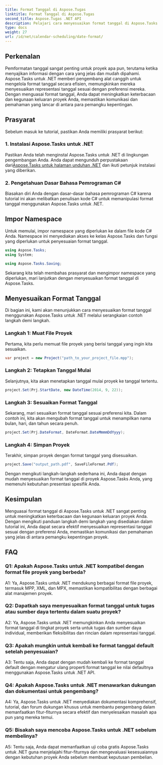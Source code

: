 ```yaml
---
title: Format Tanggal di Aspose.Tugas
linktitle: Format Tanggal di Aspose.Tugas
second_title: Aspose.Tugas .NET API
description: Pelajari cara menyesuaikan format tanggal di Aspose.Tasks untuk .NET dengan mudah dengan tutorial langkah demi langkah yang komprehensif ini.
type: docs
weight: 27
url: /id/net/calendar-scheduling/date-format/
---
```

## Perkenalan

Pemformatan tanggal sangat penting untuk proyek apa pun, terutama ketika menyajikan informasi dengan cara yang jelas dan mudah dipahami. Aspose.Tasks untuk .NET memberi pengembang alat canggih untuk mengelola format tanggal secara efisien, memungkinkan mereka menyesuaikan representasi tanggal sesuai dengan preferensi mereka. Dengan menguasai format tanggal, Anda dapat meningkatkan keterbacaan dan kegunaan keluaran proyek Anda, memastikan komunikasi dan pemahaman yang lancar di antara para pemangku kepentingan.

## Prasyarat

Sebelum masuk ke tutorial, pastikan Anda memiliki prasyarat berikut:

### 1. Instalasi Aspose.Tasks untuk .NET

 Pastikan Anda telah menginstal Aspose.Tasks untuk .NET di lingkungan pengembangan Anda. Anda dapat mengunduh perpustakaan dari[Aspose.Tasks untuk halaman unduhan .NET](https://releases.aspose.com/tasks/net/) dan ikuti petunjuk instalasi yang diberikan.

### 2. Pengetahuan Dasar Bahasa Pemrograman C#

Biasakan diri Anda dengan dasar-dasar bahasa pemrograman C# karena tutorial ini akan melibatkan penulisan kode C# untuk memanipulasi format tanggal menggunakan Aspose.Tasks untuk .NET.

## Impor Namespace

Untuk memulai, impor namespace yang diperlukan ke dalam file kode C# Anda. Namespace ini menyediakan akses ke kelas Aspose.Tasks dan fungsi yang diperlukan untuk penyesuaian format tanggal.

```csharp
using Aspose.Tasks;
using System;

using Aspose.Tasks.Saving;

```

Sekarang kita telah membahas prasyarat dan mengimpor namespace yang diperlukan, mari lanjutkan dengan menyesuaikan format tanggal di Aspose.Tasks.

## Menyesuaikan Format Tanggal

Di bagian ini, kami akan menunjukkan cara menyesuaikan format tanggal menggunakan Aspose.Tasks untuk .NET melalui serangkaian contoh langkah demi langkah.

### Langkah 1: Muat File Proyek

Pertama, kita perlu memuat file proyek yang berisi tanggal yang ingin kita sesuaikan.

```csharp
var project = new Project("path_to_your_project_file.mpp");
```

### Langkah 2: Tetapkan Tanggal Mulai

Selanjutnya, kita akan menetapkan tanggal mulai proyek ke tanggal tertentu.

```csharp
project.Set(Prj.StartDate, new DateTime(2014, 9, 22));
```

### Langkah 3: Sesuaikan Format Tanggal

Sekarang, mari sesuaikan format tanggal sesuai preferensi kita. Dalam contoh ini, kita akan mengubah format tanggal untuk menampilkan nama bulan, hari, dan tahun secara penuh.

```csharp
project.Set(Prj.DateFormat, DateFormat.DateMmmmDdYyyy);
```

### Langkah 4: Simpan Proyek

Terakhir, simpan proyek dengan format tanggal yang disesuaikan.

```csharp
project.Save("output_path.pdf", SaveFileFormat.Pdf);
```

Dengan mengikuti langkah-langkah sederhana ini, Anda dapat dengan mudah menyesuaikan format tanggal di proyek Aspose.Tasks Anda, yang memenuhi kebutuhan presentasi spesifik Anda.

## Kesimpulan

Menguasai format tanggal di Aspose.Tasks untuk .NET sangat penting untuk meningkatkan keterbacaan dan kegunaan keluaran proyek Anda. Dengan mengikuti panduan langkah demi langkah yang disediakan dalam tutorial ini, Anda dapat secara efektif menyesuaikan representasi tanggal sesuai dengan preferensi Anda, memastikan komunikasi dan pemahaman yang jelas di antara pemangku kepentingan proyek.

## FAQ

### Q1: Apakah Aspose.Tasks untuk .NET kompatibel dengan format file proyek yang berbeda?

A1: Ya, Aspose.Tasks untuk .NET mendukung berbagai format file proyek, termasuk MPP, XML, dan MPX, memastikan kompatibilitas dengan berbagai alat manajemen proyek.

### Q2: Dapatkah saya menyesuaikan format tanggal untuk tugas atau sumber daya tertentu dalam suatu proyek?

A2: Ya, Aspose.Tasks untuk .NET memungkinkan Anda menyesuaikan format tanggal di tingkat proyek serta untuk tugas dan sumber daya individual, memberikan fleksibilitas dan rincian dalam representasi tanggal.

### Q3: Apakah mungkin untuk kembali ke format tanggal default setelah penyesuaian?

A3: Tentu saja, Anda dapat dengan mudah kembali ke format tanggal default dengan mengatur ulang properti format tanggal ke nilai defaultnya menggunakan Aspose.Tasks untuk .NET API.

### Q4: Apakah Aspose.Tasks untuk .NET menawarkan dukungan dan dokumentasi untuk pengembang?

A4: Ya, Aspose.Tasks untuk .NET menyediakan dokumentasi komprehensif, tutorial, dan forum dukungan khusus untuk membantu pengembang dalam memanfaatkan fitur-fiturnya secara efektif dan menyelesaikan masalah apa pun yang mereka temui.

### Q5: Bisakah saya mencoba Aspose.Tasks untuk .NET sebelum membelinya?

A5: Tentu saja, Anda dapat memanfaatkan uji coba gratis Aspose.Tasks untuk .NET guna menjelajahi fitur-fiturnya dan mengevaluasi kesesuaiannya dengan kebutuhan proyek Anda sebelum membuat keputusan pembelian.